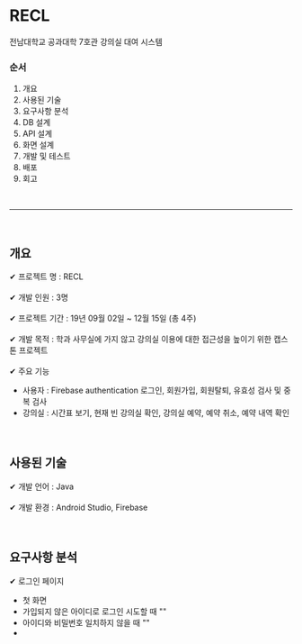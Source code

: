 # RECL
전남대학교 공과대학 7호관 강의실 대여 시스템 

### 순서
1. 개요
2. 사용된 기술
3. 요구사항 분석
4. DB 설계
5. API 설계
6. 화면 설계
7. 개발 및 테스트
8. 배포
9. 회고

</br>

***

</br>

## 개요
✔ 프로젝트 명 : RECL 
</br></br>
✔ 개발 인원 : 3명
</br></br>
✔ 프로젝트 기간 : 19년 09월 02일 ~ 12월 15일 (총 4주) 
</br></br>
✔ 개발 목적 : 학과 사무실에 가지 않고 강의실 이용에 대한 접근성을 높이기 위한 캡스톤 프로젝트
</br></br>
✔ 주요 기능
  + 사용자 : Firebase authentication 로그인, 회원가입, 회원탈퇴, 유효성 검사 및 중복 검사
  + 강의실 : 시간표 보기, 현재 빈 강의실 확인, 강의실 예약, 예약 취소, 예약 내역 확인
</br></br></br>


## 사용된 기술
✔ 개발 언어 : Java 
</br></br>
✔ 개발 환경 : Android Studio, Firebase
</br></br></br>

## 요구사항 분석
✔ 로그인 페이지
+ 첫 화면
+ 가입되지 않은 아이디로 로그인 시도할 때 ""
+ 아이디와 비밀번호 일치하지 않을 때 ""
+ 





